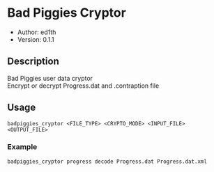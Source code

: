 # Bad Piggies Cryptor

* Author: ed1th
* Version: 0.1.1

## Description
Bad Piggies user data cryptor<br>
Encrypt or decrypt Progress.dat and .contraption file

## Usage
`badpiggies_cryptor <FILE_TYPE> <CRYPTO_MODE> <INPUT_FILE> <OUTPUT_FILE>`

### Example
`badpiggies_cryptor progress decode Progress.dat Progress.dat.xml`
